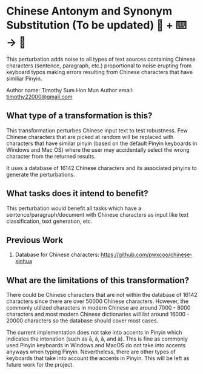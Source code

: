 # Chinese Antonym and Synonym Substitution (To be updated) 🦎  + ⌨️ → 🐍
This perturbation adds noise to all types of text sources containing Chinese characters (sentence, paragraph, etc.) proportional to noise erupting 
from keyboard typos making errors resulting from Chinese characters that have similiar Pinyin. 

Author name: Timothy Sum Hon Mun
Author email: timothy22000@gmail.com

## What type of a transformation is this?
This transformation perturbes Chinese input text to test robustness. Few Chinese characters that are picked at random will be replaced with characters 
that have similar pinyin (based on the default Pinyin keyboards in Windows and Mac OS) where the user may accidentally select the wrong character from the returned results. 

It uses a database of 16142 Chinese characters and its associated pinyins to generate the perturbations.

## What tasks does it intend to benefit?
This perturbation would benefit all tasks which have a sentence/paragraph/document with Chinese characters as input like text classification, 
text generation, etc.

## Previous Work

1) Database for Chinese characters: https://github.com/pwxcoo/chinese-xinhua

## What are the limitations of this transformation?
There could be Chinese characters that are not within the database of 16142 characters since there are over 50000 Chinese characters.
However, the commonly utilized characters in modern Chinese are around 7000 - 8000 characters and most modern Chinese dictionaries will list around 16000 - 20000 characters so the database should cover most cases.

The current implementation does not take into accents in Pinyin which indicates the intonation (such as ā, á, ǎ, and à). This is fine as commonly used Pinyin keyboards
in Windows and MacOS do not take into accents anyways when typing Pinyin. Nevertheless, there are other types of keyboards that take into account the accents in Pinyin. This will be left as future work for the project.


